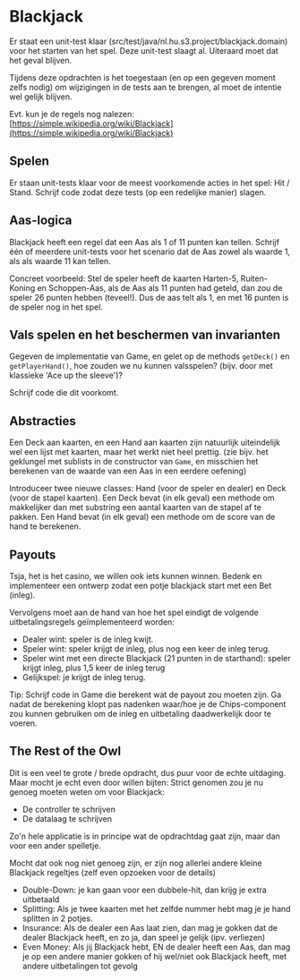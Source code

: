 # Blackjack

Er staat een unit-test klaar (src/test/java/nl.hu.s3.project/blackjack.domain) voor het starten van het spel. Deze unit-test slaagt al. Uiteraard moet dat het geval blijven.

Tijdens deze opdrachten is het toegestaan (en op een gegeven moment zelfs nodig) om wijzigingen in de tests aan te brengen, al moet de intentie wel gelijk blijven.

Evt. kun je de regels nog nalezen: [https://simple.wikipedia.org/wiki/Blackjack](https://simple.wikipedia.org/wiki/Blackjack)

## Spelen

Er staan unit-tests klaar voor de meest voorkomende acties in het spel: Hit / Stand.
Schrijf code zodat deze tests (op een redelijke manier) slagen.

## Aas-logica

Blackjack heeft een regel dat een Aas als 1 of 11 punten kan tellen. Schrijf één of meerdere unit-tests voor het scenario dat de Aas zowel als waarde 1, als als waarde 11 kan tellen.

Concreet voorbeeld: 
Stel de speler heeft de kaarten Harten-5, Ruiten-Koning en Schoppen-Aas, als de Aas als 11 punten had geteld, dan zou de speler 26 punten hebben (teveel!). Dus de aas telt als 1, en met 16 punten is de speler nog in het spel.

## Vals spelen en het beschermen van invarianten

Gegeven de implementatie van Game, en gelet op de methods ```getDeck()``` en ```getPlayerHand()```, hoe zouden we nu kunnen valsspelen? (bijv. door met klassieke 'Ace up the sleeve')?

Schrijf code die dit voorkomt.

## Abstracties

Een Deck aan kaarten, en een Hand aan kaarten zijn natuurlijk uiteindelijk wel een lijst met kaarten, maar het werkt niet heel prettig. (zie bijv. het geklungel met sublists in de constructor van ```Game```, en misschien het berekenen van de waarde van een Aas in een eerdere oefening)

Introduceer twee nieuwe classes: Hand (voor de speler en dealer) en Deck (voor de stapel kaarten).
Een Deck bevat (in elk geval) een methode om makkelijker dan met substring een aantal kaarten van de stapel af te pakken. 
Een Hand bevat (in elk geval) een methode om de score van de hand te berekenen.

## Payouts

Tsja, het is het casino, we willen ook iets kunnen winnen.
Bedenk en implementeer een ontwerp zodat een potje blackjack start met een Bet (inleg). 

Vervolgens moet aan de hand van hoe het spel eindigt de volgende uitbetalingsregels geïmplementeerd worden:

* Dealer wint: speler is de inleg kwijt.
* Speler wint: speler krijgt de inleg, plus nog een keer de inleg terug.
* Speler wint met een directe Blackjack (21 punten in de starthand): speler krijgt inleg, plus 1,5 keer de inleg terug
* Gelijkspel: je krijgt de inleg terug.

Tip: Schrijf code in Game die berekent wat de payout zou moeten zijn. Ga nadat de berekening klopt pas nadenken waar/hoe je de Chips-component zou kunnen gebruiken om de inleg en uitbetaling daadwerkelijk door te voeren.

## The Rest of the Owl

Dit is een veel te grote / brede opdracht, dus puur voor de echte uitdaging. Maar mocht je echt even door willen bijten:
Strict genomen zou je nu genoeg moeten weten om voor Blackjack:
* De controller te schrijven
* De datalaag te schrijven

Zo'n hele applicatie is in principe wat de opdrachtdag gaat zijn, maar dan voor een ander spelletje.

Mocht dat ook nog niet genoeg zijn, er zijn nog allerlei andere kleine Blackjack regeltjes (zelf even opzoeken voor de details) 

* Double-Down: je kan gaan voor een dubbele-hit, dan krijg je extra uitbetaald
* Splitting: Als je twee kaarten met het zelfde nummer hebt mag je je hand splitten in 2 potjes. 
* Insurance: Als de dealer een Aas laat zien, dan mag je gokken dat de dealer Blackjack heeft, en zo ja, dan speel je gelijk (ipv. verliezen)
* Even Money: Als jij Blackjack hebt, EN de dealer heeft een Aas, dan mag je op een andere manier gokken of hij wel/niet ook Blackjack heeft, met andere uitbetalingen tot gevolg